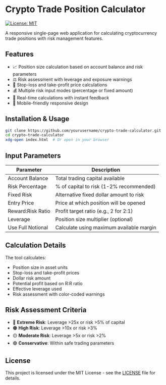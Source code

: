 # Crypto Trade Position Calculator

[![License: MIT](https://img.shields.io/badge/License-MIT-yellow.svg)](https://opensource.org/licenses/MIT)

A responsive single-page web application for calculating cryptocurrency trade positions with risk management features.

## Features

- 📈 Position size calculation based on account balance and risk parameters
- ⚖️ Risk assessment with leverage and exposure warnings
- 🛑 Stop-loss and take-profit price calculations
- 💰 Multiple risk input modes (percentage or fixed amount)
- 🔄 Real-time calculations with instant feedback
- 🎨 Mobile-friendly responsive design

## Installation & Usage

```bash
git clone https://github.com/yourusername/crypto-trade-calculator.git
cd crypto-trade-calculator
xdg-open index.html  # Or open in your browser
```

## Input Parameters

| Parameter            | Description                                  |
|----------------------|----------------------------------------------|
| Account Balance      | Total trading capital available              |
| Risk Percentage      | % of capital to risk (1-2% recommended)      |
| Fixed Risk           | Alternative fixed dollar amount to risk      |
| Entry Price          | Price at which position will be opened       |
| Reward:Risk Ratio    | Profit target ratio (e.g., 2 for 2:1)        |
| Leverage             | Position size multiplier (optional)          |
| Use Full Notional    | Calculate using maximum available margin     |

## Calculation Details

The tool calculates:
- Position size in asset units
- Stop-loss and take-profit prices
- Dollar risk amount
- Potential profit based on R:R ratio
- Effective leverage used
- Risk assessment with color-coded warnings

## Risk Assessment Criteria

- 🔴 **Extreme Risk**: Leverage >25x or risk >5% of capital
- 🟠 **High Risk**: Leverage >10x or risk >3% 
- 🟡 **Moderate Risk**: Leverage >5x or risk >2%
- 🟢 **Conservative**: Within safe trading parameters

## License

This project is licensed under the MIT License - see the [LICENSE](LICENSE) file for details.
